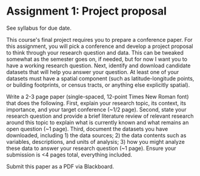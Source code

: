 # Assignment 1: Project proposal

See syllabus for due date.

This course's final project requires you to prepare a conference paper. For this assignment, you will pick a conference and develop a project proposal to think through your research question and data. This can be tweaked somewhat as the semester goes on, if needed, but for now I want you to have a working research question. Next, identify and download candidate datasets that will help you answer your question. At least one of your datasets must have a spatial component (such as latitude-longitude points, or building footprints, or census tracts, or anything else explicitly spatial).

Write a 2-3 page paper (single-spaced, 12-point Times New Roman font) that does the following. First, explain your research topic, its context, its importance, and your target conference (~1/2 page). Second, state your research question and provide a brief literature review of relevant research around this topic to explain what is currently known and what remains an open question (~1 page). Third, document the datasets you have downloaded, including 1) the data sources; 2) the data contents such as variables, descriptions, and units of analysis; 3) how you might analyze these data to answer your research question (~1 page). Ensure your submission is <4 pages total, everything included.

Submit this paper as a PDF via Blackboard.
